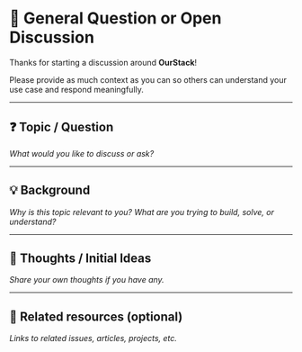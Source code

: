 # 🧠 General Question or Open Discussion

Thanks for starting a discussion around **OurStack**!

Please provide as much context as you can so others can understand your use case and respond meaningfully.

---

## ❓ Topic / Question

_What would you like to discuss or ask?_

---

## 💡 Background

_Why is this topic relevant to you? What are you trying to build, solve, or understand?_

---

## 🤔 Thoughts / Initial Ideas

_Share your own thoughts if you have any._

---

## 📎 Related resources (optional)

_Links to related issues, articles, projects, etc._